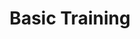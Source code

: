 ---
layout: post
title: 'Basic Training'
image: /assets/images/example4.jpg
tags:
  - introduction
---